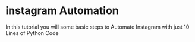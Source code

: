 # instagram Automation

In this tutorial you will some basic steps to Automate Instagram with just 10 Lines of Python Code
